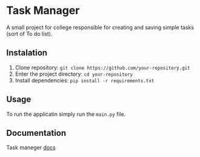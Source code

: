 # Task Manager
A small project for college responsible for creating and saving simple tasks (sort of To do list).
## Instalation
1. Clone repository: `git clone https://github.com/your-repository.git`
2. Enter the project directory: `cd your-repository`
3. Install dependencies: `pip install -r requirements.txt`
## Usage
To run the applicatin simply run the `main.py` file.
## Documentation
Task maneger [docs](taskmanager.html)
